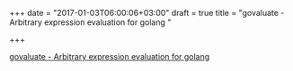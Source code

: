 +++
date = "2017-01-03T06:00:06+03:00"
draft = true
title = "govaluate - Arbitrary expression evaluation for golang "

+++

<p><a href="https://t.co/QWnZGqf49e">govaluate - Arbitrary expression evaluation for golang </a></p>
